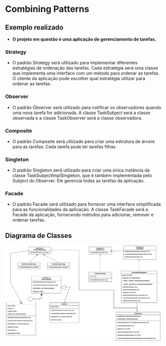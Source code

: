 # Combining Patterns

## Exemplo realizado
- <b>O projeto em questão é uma aplicação de gerenciamento de tarefas.</b>  

### Strategy
- O padrão Strategy será utilizado para implementar diferentes estratégias de ordenação das tarefas. Cada estratégia será uma classe que implementa uma interface com um método para ordenar as tarefas. O cliente da aplicação pode escolher qual estratégia utilizar para ordenar as tarefas.

### Observer
- O padrão Observer será utilizado para notificar os observadores quando uma nova tarefa for adicionada. A classe TaskSubject será a classe observada e a classe TaskObserver será a classe observadora.

### Composite
- O padrão Composite será utilizado para criar uma estrutura de árvore para as tarefas. Cada tarefa pode ter tarefas filhas.

### Singleton
- O padrão Singleton será utilizado para criar uma única instância da classe TaskSubjectImplSingleton, que é também implementada pelo Subject do Observer. Ele gerencia todas as tarefas da aplicação.

### Facade
- O padrão Facade será utilizado para fornecer uma interface simplificada para as funcionalidades da aplicação. A classe TaskFacade será a Facade da aplicação, fornecendo métodos para adicionar, remover e ordenar tarefas.

## Diagrama de Classes
![UML Combining Patterns](https://github.com/SoSoJigsaw/bertoti/blob/main/Padroes%20de%20Projeto/Combining%20Patterns/UML/Patterns2.jpg)
